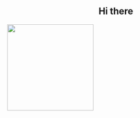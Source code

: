 
<h2 align="center">
  Hi there
</h2>

<img src="https://github.com/emirkivrak/emirkivrak/blob/master/giphy.gif?raw=true" width="200" height="200" />






